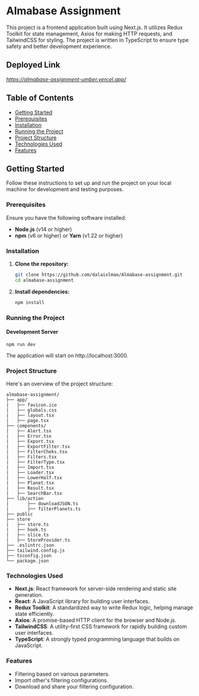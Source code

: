 # Almabase Assignment

This project is a frontend application built using Next.js. It utilizes Redux Toolkit for state management, Axios for making HTTP requests, and TailwindCSS for styling. The project is written in TypeScript to ensure type safety and better development experience.

## Deployed Link
*https://almabase-assignment-umber.vercel.app/*

## Table of Contents

- [Getting Started](#getting-started)
- [Prerequisites](#prerequisites)
- [Installation](#installation)
- [Running the Project](#running-the-project)
- [Project Structure](#project-structure)
- [Technologies Used](#technologies-used)
- [Features](#features)

## Getting Started

Follow these instructions to set up and run the project on your local machine for development and testing purposes.

### Prerequisites

Ensure you have the following software installed:

- **Node.js** (v14 or higher)
- **npm** (v6 or higher) or **Yarn** (v1.22 or higher)

### Installation

1. **Clone the repository:**

   ```bash
   git clone https://github.com/dalaixlmao/Almabase-assignment.git
   cd almabase-assignment

2. **Install dependencies:**

    ```bash
    npm install

### Running the Project
#### Development Server

    npm run dev

The application will start on http://localhost:3000.

### Project Structure
Here's an overview of the project structure:

    almabase-assignment/
    ├── app/         
    |   ├── favicon.ico
    |   ├── globals.css
    |   ├── layout.tsx
    |   ├── page.tsx
    ├── components/         
    |   ├── Alert.tsx
    |   ├── Error.tsx
    |   ├── Export.tsx
    |   ├── ExportFilter.tsx
    |   ├── FilterCheks.tsx
    |   ├── Filters.tsx
    |   ├── FilterType.tsx
    |   ├── Import.tsx
    |   ├── Loader.tsx
    |   ├── LowerHalf.tsx
    |   ├── Planet.tsx
    |   ├── Result.tsx
    |   ├── SearchBar.tsx
    ├── lib/action             
    |       ├── downloadJSON.ts
    |       ├── filterPlanets.ts
    ├── public
    ├── store
    |   ├── store.ts
    |   ├── hook.ts
    |   ├── slice.ts
    |   ├── StoreProvider.ts
    ├── .eslintrc.json    
    ├── tailwind.config.js
    ├── tsconfig.json     
    └── package.json     

### Technologies Used
- **Next.js**: React framework for server-side rendering and static site generation.
- **React**: A JavaScript library for building user interfaces.
- **Redux Toolkit**: A standardized way to write Redux logic, helping manage state efficiently.
- **Axios**: A promise-based HTTP client for the browser and Node.js.
- **TailwindCSS**: A utility-first CSS framework for rapidly building custom user interfaces.
- **TypeScript**: A strongly typed programming language that builds on JavaScript.

### Features
- Filtering based on various parameters.
- Import other's filtering configurations.
- Download and share your filtering configuration.
